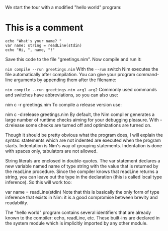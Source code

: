 We start the tour with a modified "hello world" program:

# This is a comment
```
echo "What's your name? "
var name: string = readLine(stdin)
echo "Hi, ", name, "!"
```
Save this code to the file "greetings.nim". Now compile and run it:

`nim compile --run greetings.nim`
With the `--run` switch Nim executes the file automatically after compilation. You can give your program command-line arguments by appending them after the filename:

`nim compile --run greetings.nim arg1 arg2`
Commonly used commands and switches have abbreviations, so you can also use:

nim c -r greetings.nim
To compile a release version use:

nim c -d:release greetings.nim
By default, the Nim compiler generates a large number of runtime checks aiming for your debugging pleasure. With -d:release some checks are turned off and optimizations are turned on.

Though it should be pretty obvious what the program does, I will explain the syntax: statements which are not indented are executed when the program starts. Indentation is Nim's way of grouping statements. Indentation is done with spaces only, tabulators are not allowed.

String literals are enclosed in double-quotes. The var statement declares a new variable named name of type string with the value that is returned by the readLine procedure. Since the compiler knows that readLine returns a string, you can leave out the type in the declaration (this is called local type inference). So this will work too:

var name = readLine(stdin)
Note that this is basically the only form of type inference that exists in Nim: it is a good compromise between brevity and readability.

The "hello world" program contains several identifiers that are already known to the compiler: echo, readLine, etc. These built-ins are declared in the system module which is implicitly imported by any other module.

